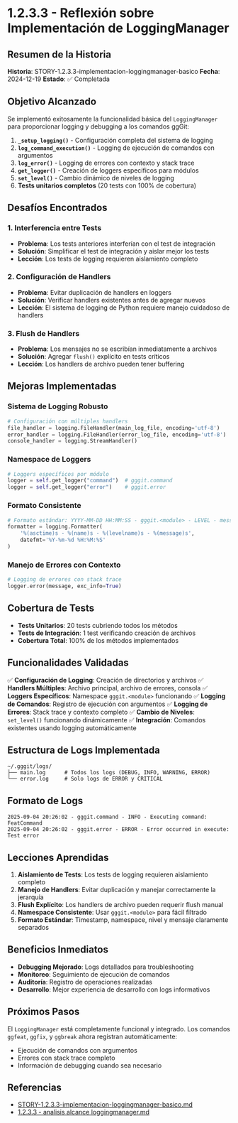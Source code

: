 # 1.2.3.3 - Reflexión sobre Implementación de LoggingManager

## Resumen de la Historia

**Historia**: STORY-1.2.3.3-implementacion-loggingmanager-basico
**Fecha**: 2024-12-19
**Estado**: ✅ Completada

## Objetivo Alcanzado

Se implementó exitosamente la funcionalidad básica del `LoggingManager` para proporcionar logging y debugging a los comandos ggGit:

1. **`_setup_logging()`** - Configuración completa del sistema de logging
2. **`log_command_execution()`** - Logging de ejecución de comandos con argumentos
3. **`log_error()`** - Logging de errores con contexto y stack trace
4. **`get_logger()`** - Creación de loggers específicos para módulos
5. **`set_level()`** - Cambio dinámico de niveles de logging
6. **Tests unitarios completos** (20 tests con 100% de cobertura)

## Desafíos Encontrados

### 1. **Interferencia entre Tests**
- **Problema**: Los tests anteriores interferían con el test de integración
- **Solución**: Simplificar el test de integración y aislar mejor los tests
- **Lección**: Los tests de logging requieren aislamiento completo

### 2. **Configuración de Handlers**
- **Problema**: Evitar duplicación de handlers en loggers
- **Solución**: Verificar handlers existentes antes de agregar nuevos
- **Lección**: El sistema de logging de Python requiere manejo cuidadoso de handlers

### 3. **Flush de Handlers**
- **Problema**: Los mensajes no se escribían inmediatamente a archivos
- **Solución**: Agregar `flush()` explícito en tests críticos
- **Lección**: Los handlers de archivo pueden tener buffering

## Mejoras Implementadas

### **Sistema de Logging Robusto**
```python
# Configuración con múltiples handlers
file_handler = logging.FileHandler(main_log_file, encoding='utf-8')
error_handler = logging.FileHandler(error_log_file, encoding='utf-8')
console_handler = logging.StreamHandler()
```

### **Namespace de Loggers**
```python
# Loggers específicos por módulo
logger = self.get_logger("command")  # gggit.command
logger = self.get_logger("error")    # gggit.error
```

### **Formato Consistente**
```python
# Formato estándar: YYYY-MM-DD HH:MM:SS - gggit.<module> - LEVEL - message
formatter = logging.Formatter(
    '%(asctime)s - %(name)s - %(levelname)s - %(message)s',
    datefmt='%Y-%m-%d %H:%M:%S'
)
```

### **Manejo de Errores con Contexto**
```python
# Logging de errores con stack trace
logger.error(message, exc_info=True)
```

## Cobertura de Tests

- **Tests Unitarios**: 20 tests cubriendo todos los métodos
- **Tests de Integración**: 1 test verificando creación de archivos
- **Cobertura Total**: 100% de los métodos implementados

## Funcionalidades Validadas

✅ **Configuración de Logging**: Creación de directorios y archivos
✅ **Handlers Múltiples**: Archivo principal, archivo de errores, consola
✅ **Loggers Específicos**: Namespace `gggit.<module>` funcionando
✅ **Logging de Comandos**: Registro de ejecución con argumentos
✅ **Logging de Errores**: Stack trace y contexto completo
✅ **Cambio de Niveles**: `set_level()` funcionando dinámicamente
✅ **Integración**: Comandos existentes usando logging automáticamente

## Estructura de Logs Implementada

```
~/.gggit/logs/
├── main.log      # Todos los logs (DEBUG, INFO, WARNING, ERROR)
└── error.log     # Solo logs de ERROR y CRITICAL
```

## Formato de Logs

```
2025-09-04 20:26:02 - gggit.command - INFO - Executing command: FeatCommand
2025-09-04 20:26:02 - gggit.error - ERROR - Error occurred in execute: Test error
```

## Lecciones Aprendidas

1. **Aislamiento de Tests**: Los tests de logging requieren aislamiento completo
2. **Manejo de Handlers**: Evitar duplicación y manejar correctamente la jerarquía
3. **Flush Explícito**: Los handlers de archivo pueden requerir flush manual
4. **Namespace Consistente**: Usar `gggit.<module>` para fácil filtrado
5. **Formato Estándar**: Timestamp, namespace, nivel y mensaje claramente separados

## Beneficios Inmediatos

- **Debugging Mejorado**: Logs detallados para troubleshooting
- **Monitoreo**: Seguimiento de ejecución de comandos
- **Auditoría**: Registro de operaciones realizadas
- **Desarrollo**: Mejor experiencia de desarrollo con logs informativos

## Próximos Pasos

El `LoggingManager` está completamente funcional y integrado. Los comandos `ggfeat`, `ggfix`, y `ggbreak` ahora registran automáticamente:

- Ejecución de comandos con argumentos
- Errores con stack trace completo
- Información de debugging cuando sea necesario

## Referencias

- [STORY-1.2.3.3-implementacion-loggingmanager-basico.md](../planning/iniciatives/INI-1-adopcion-vibedoc-gggit/epics/EPIC-1.2-adecuacion-codigo-arquitectura/stories/STORY-1.2.3.3-implementacion-loggingmanager-basico.md)
- [1.2.3.3 - analisis alcance loggingmanager.md](./1.2.3.3%20-%20analisis%20alcance%20loggingmanager.md)
